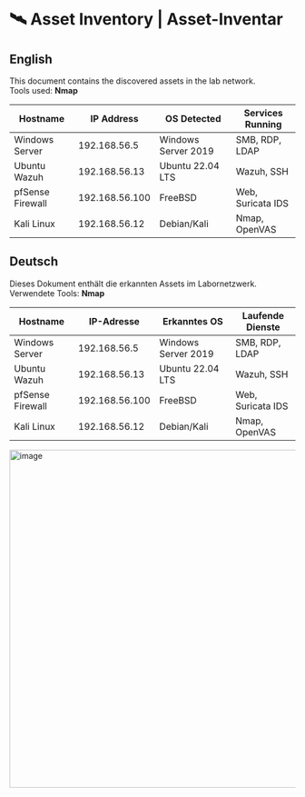 # 🛰️ Asset Inventory | Asset-Inventar  

## English  
This document contains the discovered assets in the lab network.  
Tools used: **Nmap**  

| Hostname         | IP Address       | OS Detected         | Services Running  |
|------------------|-----------------|---------------------|-------------------|
| Windows Server   | 192.168.56.5    | Windows Server 2019 | SMB, RDP, LDAP    |
| Ubuntu Wazuh     | 192.168.56.13   | Ubuntu 22.04 LTS    | Wazuh, SSH        |
| pfSense Firewall | 192.168.56.100    | FreeBSD             | Web, Suricata IDS |
| Kali Linux       | 192.168.56.12   | Debian/Kali         | Nmap, OpenVAS     |

## Deutsch  
Dieses Dokument enthält die erkannten Assets im Labornetzwerk.  
Verwendete Tools: **Nmap**  

| Hostname         | IP-Adresse      | Erkanntes OS        | Laufende Dienste |
|------------------|----------------|---------------------|------------------|
| Windows Server   | 192.168.56.5   | Windows Server 2019 | SMB, RDP, LDAP   |
| Ubuntu Wazuh     | 192.168.56.13  | Ubuntu 22.04 LTS    | Wazuh, SSH       |
| pfSense Firewall | 192.168.56.100 | FreeBSD             | Web, Suricata IDS|
| Kali Linux       | 192.168.56.12  | Debian/Kali         | Nmap, OpenVAS    |






<img width="828" height="595" alt="image" src="https://github.com/user-attachments/assets/31014c24-3cc2-4f1b-9ddb-ff826b48ef87" />

